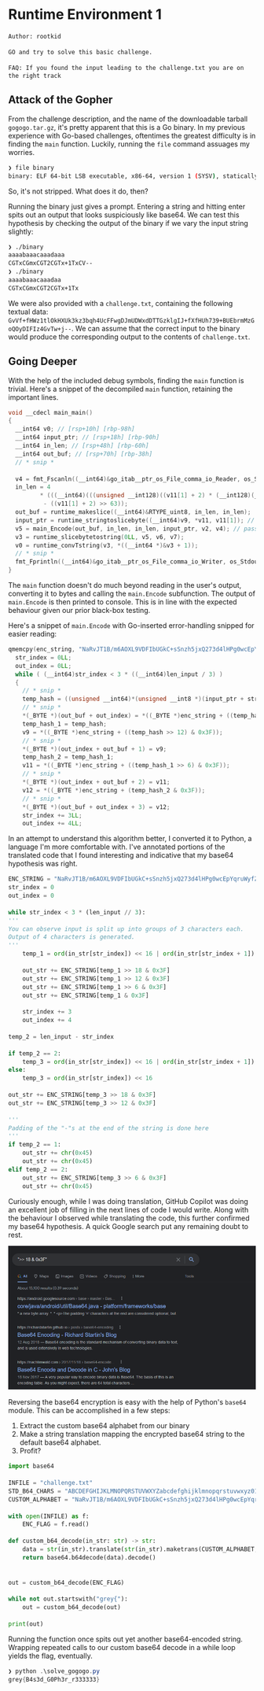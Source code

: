 # Runtime Environment 1

```
Author: rootkid

GO and try to solve this basic challenge.

FAQ: If you found the input leading to the challenge.txt you are on the right track
```

## Attack of the Gopher

From the challenge description, and the name of the downloadable tarball `gogogo.tar.gz`, it's pretty apparent that this is a Go binary.
In my previous experience with Go-based challenges, oftentimes the greatest difficulty is in finding the `main` function. Luckily, running the `file` command assuages my worries.

```bash
❯ file binary
binary: ELF 64-bit LSB executable, x86-64, version 1 (SYSV), statically linked, Go BuildID=OHBJFJh5S4MEkda8Q683/cMydJq6y9QbVjBCjK1KP/8R1f9ddSl9EfpM8KP2Dy/3G9-Ju3BW7WUsgoGNyvl, not stripped
```

So, it's not stripped. What does it do, then?

Running the binary just gives a prompt. Entering a string and hitting enter spits out an output that looks suspiciously like base64.
We can test this hypothesis by checking the output of the binary if we vary the input string slightly:

```bash
❯ ./binary
aaaabaaacaaadaaa
CGTxCGmxCGT2CGTx+1TxCV--
❯ ./binary
aaaabaaacaaadaa
CGTxCGmxCGT2CGTx+1Tx
```

We were also provided with a `challenge.txt`, containing the following textual data: `GvVf+fHWz1tlOkHXUk3kz3bqh4UcFFwgDJmUDWxdDTTGzklgIJ+fXfHUh739+BUEbrmMzGoQOyDIFIz4GvTw+j--`.
We can assume that the correct input to the binary would produce the corresponding output to the contents of `challenge.txt`.

## Going Deeper

With the help of the included debug symbols, finding the `main` function is trivial.
Here's a snippet of the decompiled `main` function, retaining the important lines.

```c
void __cdecl main_main()
{
  __int64 v0; // [rsp+10h] [rbp-98h]
  __int64 input_ptr; // [rsp+18h] [rbp-90h]
  __int64 in_len; // [rsp+48h] [rbp-60h]
  __int64 out_buf; // [rsp+70h] [rbp-38h]
  // * snip *

  v4 = fmt_Fscanln((__int64)&go_itab__ptr_os_File_comma_io_Reader, os_Stdin, (__int64)v13, 1LL, 1LL); // reading input
  in_len = 4
         * (((__int64)(((unsigned __int128)((v11[1] + 2) * (__int128)(__int64)0xAAAAAAAAAAAAAAABLL) >> 64) + v11[1] + 2) >> 1)
          - ((v11[1] + 2) >> 63));
  out_buf = runtime_makeslice((__int64)&RTYPE_uint8, in_len, in_len);
  input_ptr = runtime_stringtoslicebyte((__int64)v9, *v11, v11[1]); // conversion to bytes
  v5 = main_Encode(out_buf, in_len, in_len, input_ptr, v2, v4); // passing input to encode function
  v3 = runtime_slicebytetostring(0LL, v5, v6, v7);
  v0 = runtime_convTstring(v3, *((__int64 *)&v3 + 1));
  // * snip * 
  fmt_Fprintln((__int64)&go_itab__ptr_os_File_comma_io_Writer, os_Stdout, (__int64)v12, 1LL, 1LL); // printing output
}
```

The `main` function doesn't do much beyond reading in the user's output, converting it to bytes and calling the `main.Encode` subfunction.
The output of `main.Encode` is then printed to console. This is in line with the expected behaviour given our prior black-box testing.

Here's a snippet of `main.Encode` with Go-inserted error-handling snipped for easier reading:

```c
qmemcpy(enc_string, "NaRvJT1B/m6AOXL9VDFIbUGkC+sSnzh5jxQ273d4lHPg0wcEpYqruWyfZoM8itKe", sizeof(enc_string));
  str_index = 0LL;
  out_index = 0LL;
  while ( (__int64)str_index < 3 * ((__int64)len_input / 3) )
  {
    // * snip *
    temp_hash = ((unsigned __int64)*(unsigned __int8 *)(input_ptr + str_index) << 16) | ((unsigned __int64)*(unsigned __int8 *)(input_ptr + str_index + 1) << 8) | *(unsigned __int8 *)(str_index + input_ptr + 2);
    // * snip *
    *(_BYTE *)(out_buf + out_index) = *((_BYTE *)enc_string + ((temp_hash >> 18) & 63));
    temp_hash_1 = temp_hash;
    v9 = *((_BYTE *)enc_string + ((temp_hash >> 12) & 0x3F));
    // * snip *
    *(_BYTE *)(out_index + out_buf + 1) = v9;
    temp_hash_2 = temp_hash_1;
    v11 = *((_BYTE *)enc_string + ((temp_hash_1 >> 6) & 0x3F));
    // * snip *
    *(_BYTE *)(out_index + out_buf + 2) = v11;
    v12 = *((_BYTE *)enc_string + (temp_hash_2 & 0x3F));
    // * snip *
    *(_BYTE *)(out_buf + out_index + 3) = v12;
    str_index += 3LL;
    out_index += 4LL;
```

In an attempt to understand this algorithm better, I converted it to Python, a language I'm more comfortable with.
I've annotated portions of the translated code that I found interesting and indicative that my base64 hypothesis was right.

```python
ENC_STRING = "NaRvJT1B/m6AOXL9VDFIbUGkC+sSnzh5jxQ273d4lHPg0wcEpYqruWyfZoM8itKe"
str_index = 0
out_index = 0

while str_index < 3 * (len_input // 3): 
'''
You can observe input is split up into groups of 3 characters each.
Output of 4 characters is generated.
'''
    temp_1 = ord(in_str[str_index]) << 16 | ord(in_str[str_index + 1]) << 8 | ord(in_str[str_index + 2])

    out_str += ENC_STRING[temp_1 >> 18 & 0x3F]
    out_str += ENC_STRING[temp_1 >> 12 & 0x3F]
    out_str += ENC_STRING[temp_1 >> 6 & 0x3F]
    out_str += ENC_STRING[temp_1 & 0x3F]

    str_index += 3
    out_index += 4

temp_2 = len_input - str_index

if temp_2 == 2:
    temp_3 = ord(in_str[str_index]) << 16 | ord(in_str[str_index + 1]) << 8
else:
    temp_3 = ord(in_str[str_index]) << 16

out_str += ENC_STRING[temp_3 >> 18 & 0x3F]
out_str += ENC_STRING[temp_3 >> 12 & 0x3F]

'''
Padding of the "-"s at the end of the string is done here
'''
if temp_2 == 1:
    out_str += chr(0x45)
    out_str += chr(0x45)
elif temp_2 == 2:
    out_str += ENC_STRING[temp_3 >> 6 & 0x3F]
    out_str += chr(0x45)
```

Curiously enough, while I was doing translation, GitHub Copilot was doing an excellent job of filling in the next lines of code I would write.
Along with the behaviour I observed while translating the code, this further confirmed my base64 hypothesis.
A quick Google search put any remaining doubt to rest.

![hehe](./images/runtime_env_1_1.png)

Reversing the base64 encryption is easy with the help of Python's `base64` module.
This can be accomplished in a few steps:

1. Extract the custom base64 alphabet from our binary
2. Make a string translation mapping the encrypted base64 string to the default base64 alphabet.
3. Profit?

```python
import base64

INFILE = "challenge.txt"
STD_B64_CHARS = "ABCDEFGHIJKLMNOPQRSTUVWXYZabcdefghijklmnopqrstuvwxyz0123456789+/="
CUSTOM_ALPHABET = "NaRvJT1B/m6AOXL9VDFIbUGkC+sSnzh5jxQ273d4lHPg0wcEpYqruWyfZoM8itKe-"

with open(INFILE) as f:
    ENC_FLAG = f.read()

def custom_b64_decode(in_str: str) -> str:
    data = str(in_str).translate(str(in_str).maketrans(CUSTOM_ALPHABET, STD_B64_CHARS))
    return base64.b64decode(data).decode()


out = custom_b64_decode(ENC_FLAG)

while not out.startswith("grey{"):
    out = custom_b64_decode(out)

print(out)
```

Running the function once spits out yet another base64-encoded string.
Wrapping repeated calls to our custom base64 decode in a while loop yields the flag, eventually.

```powershell
❯ python .\solve_gogogo.py
grey{B4s3d_G0Ph3r_r333333}
```